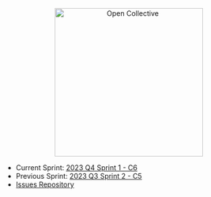 
<div align="center">
  <a href="https://opencollective.com/" target="_blank" rel="noopener noreferrer">
    <img width="300" src="https://opencollective.com/public/images/opencollectivelogo.svg" alt="Open Collective">
  </a>
</div>

<ul>
  <li>Current Sprint: <a href="https://github.com/orgs/opencollective/projects/5/views/46">2023 Q4 Sprint 1 - C6</a></li>
  <li>Previous Sprint: <a href="https://github.com/orgs/opencollective/projects/5/views/43">2023 Q3 Sprint 2 - C5</a></li>
  <li><a href="https://github.com/opencollective/opencollective/issues">Issues Repository</a></li>
</ul>
